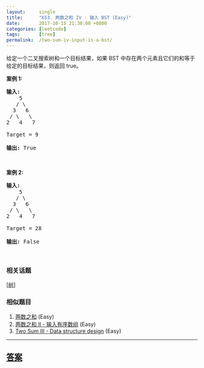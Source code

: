 ```yaml
---
layout:     single
title:      "653. 两数之和 IV - 输入 BST (Easy)"
date:       2017-10-15 21:30:00 +0800
categories: [leetcode]
tags:       [tree]
permalink:  /two-sum-iv-input-is-a-bst/
---
```


<p>给定一个二叉搜索树和一个目标结果，如果 BST 中存在两个元素且它们的和等于给定的目标结果，则返回 true。</p>

<p><strong>案例 1:</strong></p>

<pre>
<strong>输入:</strong> 
    5
   / \
  3   6
 / \   \
2   4   7

Target = 9

<strong>输出:</strong> True
</pre>

<p>&nbsp;</p>

<p><strong>案例 2:</strong></p>

<pre>
<strong>输入:</strong> 
    5
   / \
  3   6
 / \   \
2   4   7

Target = 28

<strong>输出:</strong> False
</pre>

<p>&nbsp;</p>

### 相关话题
  [[树](https://github.com/openset/leetcode/tree/master/tag/tree/README.md)]

### 相似题目
  1. [两数之和](/two-sum) (Easy)
  1. [两数之和 II - 输入有序数组](/two-sum-ii-input-array-is-sorted) (Easy)
  1. [Two Sum III - Data structure design](/two-sum-iii-data-structure-design) (Easy)

---

## [答案](https://github.com/openset/leetcode/tree/master/problems/two-sum-iv-input-is-a-bst)
